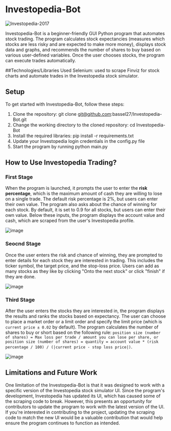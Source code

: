 # Investopedia-Bot
![Investopedia-2017](https://user-images.githubusercontent.com/40627412/136075564-c1179715-164c-4e87-b81c-154adf20fb41.png)

Investopedia-Bot is a beginner-friendly GUI Python program that automates stock trading. The program calculates stock expectancies (measures which stocks are less risky and are expected to make more money), displays stock data and graphs, and recommends the number of shares to buy based on various user-defined variables. Once the user chooses stocks, the program can execute trades automatically.

##Technologies/Libraries Used
Selenium: used to scrape Finviz for stock charts and automate trades in the Investopedia stock simulator.

## Setup
To get started with Investopedia-Bot, follow these steps:
  1. Clone the repository: git clone git@github.com:bassel27/Investopedia-Bot.git
  2. Change the working directory to the cloned repository: cd Investopedia-Bot
  3. Install the required libraries: pip install -r requirements.txt
  4. Update your Investopedia login credentials in the config.py file
  5. Start the program by running python main.py

## How to Use Investopedia Trading?
### First Stage
When the program is launched, it prompts the user to enter the **risk percentage**, which is the maximum amount of cash they are willing to lose on a single trade. The default risk percentage is 2%, but users can enter their own value. The program also asks about the chance of winning for each stock. By default, it is set to 0.9 for all stocks, but users can enter their own value. Below these inputs, the program displays the account value and cash, which are scraped from the user's Investopedia profile.

![image](https://user-images.githubusercontent.com/40627412/136844357-76fa68f2-5ea8-4626-b633-ba1c21baef12.png)
### Seocnd Stage
Once the user enters the risk and chance of winning, they are prompted to enter details for each stock they are interested in trading. This includes the ticker symbol, the target price, and the stop-loss price. Users can add as many stocks as they like by clicking "Onto the next stock" or click "finish" if they are done.

![image](https://user-images.githubusercontent.com/40627412/136844395-f4694ab3-1a72-474d-9629-348207852646.png)
### Third Stage
After the user enters the stocks they are interested in, the program displays the results and ranks the stocks based on expectancy. The user can choose to place a market order or a limit order and specify the limit price (which is `current price ± 0.02` by default). The program calculates the number of shares to buy or short based on the following rule: `position size (number of shares) = Max loss per trade / amount you can lose per share, or position size (number of shares) = quantity = account value * (risk percentage / 100) / (|current price - stop loss price|)`.

![image](https://user-images.githubusercontent.com/40627412/136072260-660f6a72-d608-48ef-b480-ac4e3728974b.png)

## Limitations and Future Work
One limitation of the Investopedia-Bot is that it was designed to work with a specific version of the Investopedia stock simulator UI. Since the program's development, Investopedia has updated its UI, which has caused some of the scraping code to break. However, this presents an opportunity for contributors to update the program to work with the latest version of the UI. If you're interested in contributing to the project, updating the scraping code to match the new UI would be a valuable contribution that would help ensure the program continues to function as intended.

